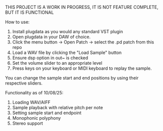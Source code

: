 THIS PROJECT IS A WORK IN PROGRESS, IT IS NOT FEATURE COMPLETE, BUT IT IS FUNCTIONAL

How to use:
  1. Install plugdata as you would any standard VST plugin
  2. Open plugdata in your DAW of choice.
  3. Click the menu button -> Open Patch -> select the .pd patch from this repo
  4. Load a WAV file by clicking the "Load Sample" button
  5. Ensure dsp option in out~ is checked
  6. Set the volume slider to an appropriate level
  7. Press keys on your keyboard or MIDI keyboard to replay the sample.

You can change the sample start and end positions by using their respective sliders.

Functionality as of 10/08/25:
  1. Loading WAV/AIFF
  2. Sample playback with relative pitch per note
  3. Setting sample start and endpoint
  4. Monophonic polyphony
  5. Stereo support
